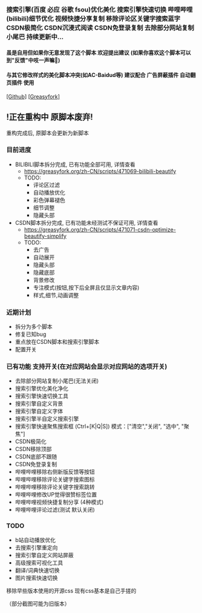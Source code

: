 
### 搜索引擎(百度 必应 谷歌 fsou)优化美化 搜索引擎快速切换 哔哩哔哩(bilibili)细节优化 视频快捷分享复制 移除评论区关键字搜索蓝字 CSDN极简化 CSDN沉浸式阅读 CSDN免登录复制 去除部分网站复制小尾巴 持续更新中...
#### 虽是自用但如果你无意发现了这个脚本 欢迎提出建议 (如果你喜欢这个脚本可以到"反馈"中吱一声嘛💝)
#### 与其它修改样式的美化脚本冲突(如AC-Baidud等) 建议配合 广告屏蔽插件 自动翻页插件 使用
[[Github]](https://github.com/yuhanawa/UserScript) [[Greasyfork]](https://greasyfork.org/zh-CN/scripts/449705)


## !正在重构中 原脚本废弃!
重构完成后, 原脚本会更新为新脚本  

### 目前进度
- BILIBILI脚本拆分完成, 已有功能全部可用, 详情查看
  - https://greasyfork.org/zh-CN/scripts/471069-bilibili-beautify
  - TODO:
    - 评论区过滤
    - 自动播放优化
    - 彩色弹幕褪色
    - 细节调整
    - 隐藏头部
- CSDN脚本拆分完成, 已有功能未经测试不保证可用, 详情查看
  - https://greasyfork.org/zh-CN/scripts/471071-csdn-optimize-beautify-simplify
  - TODO:
    - 去广告
    - 自动展开
    - 隐藏头部
    - 隐藏底部
    - 背景修改
    - 专注模式(按钮,按下后全屏且仅显示文章内容)
    - 样式,细节,动画调整

### 近期计划
+ 拆分为多个脚本
+ 修复已知bug
+ 重点放在CSDN脚本和搜索引擎脚本
+ 配置开关





### 已有功能 支持开关(在对应网站会显示对应网站的选项开关)
- 去除部分网站复制小尾巴(无法关闭)
- 搜索引擎优化美化净化
- 搜索引擎快速切换工具
- 搜索引擎自定义背景
- 搜索引擎自定义字体
- 搜索引擎半自定义搜索引擎
- 搜索引擎快速聚焦搜索框 (Ctrl+[K|Q|S]) 模式：["清空","关闭", "选中", "聚焦"]
- CSDN极简化
- CSDN移除顶部
- CSDN底部不跟随
- CSDN免登录复制
- 哔哩哔哩移除右侧新版反馈等按钮
- 哔哩哔哩移除评论关键字搜索图标
- 哔哩哔哩移除评论关键字搜索跳转
- 哔哩哔哩修改UP觉得很赞标签位置
- 哔哩哔哩视频快捷复制分享 (4种模式)
- 哔哩哔哩评论过滤(测试 默认关闭)

### TODO
- b站自动播放优化
- 去搜索引擎重定向
- 搜索引擎自定义网站屏蔽
- 高级搜索可视化工具
- 翻译/词典快速切换
- 图片搜索快速切换


移除早些版本使用的开源css 现有css基本是自己手搓的

（部分截图可能为旧版本）
